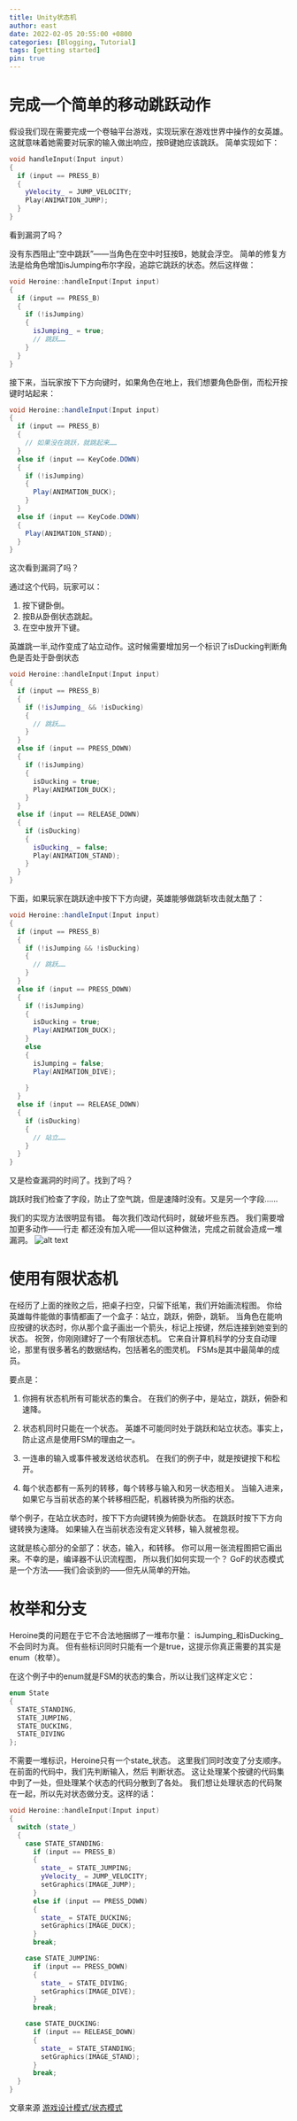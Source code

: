 ```yaml
---
title: Unity状态机
author: east
date: 2022-02-05 20:55:00 +0800
categories: [Blogging, Tutorial]
tags: [getting started]
pin: true
---
```


# 完成一个简单的移动跳跃动作

假设我们现在需要完成一个卷轴平台游戏，实现玩家在游戏世界中操作的女英雄。 这就意味着她需要对玩家的输入做出响应，按B键她应该跳跃。
简单实现如下：
```c++
void handleInput(Input input)
{
  if (input == PRESS_B)
  {
    yVelocity_ = JUMP_VELOCITY;
    Play(ANIMATION_JUMP);
  }
}
```
看到漏洞了吗？

没有东西阻止“空中跳跃”——当角色在空中时狂按B，她就会浮空。 简单的修复方法是给角色增加isJumping布尔字段，追踪它跳跃的状态。然后这样做：
```c++
void Heroine::handleInput(Input input)
{
  if (input == PRESS_B)
  {
    if (!isJumping)
    {
      isJumping_ = true;
      // 跳跃……
    }
  }
}
```

接下来，当玩家按下下方向键时，如果角色在地上，我们想要角色卧倒，而松开按键时站起来：
```c#
void Heroine::handleInput(Input input)
{
  if (input == PRESS_B)
  {
    // 如果没在跳跃，就跳起来……
  }
  else if (input == KeyCode.DOWN)
  {
    if (!isJumping)
    {
      Play(ANIMATION_DUCK);
    }
  }
  else if (input == KeyCode.DOWN)
  {
    Play(ANIMATION_STAND);
  }
}
```

这次看到漏洞了吗？

通过这个代码，玩家可以：
1. 按下键卧倒。
2. 按B从卧倒状态跳起。
3. 在空中放开下键。
  
英雄跳一半,动作变成了站立动作。这时候需要增加另一个标识了isDucking判断角色是否处于卧倒状态
```c++
void Heroine::handleInput(Input input)
{
  if (input == PRESS_B)
  {
    if (!isJumping_ && !isDucking)
    {
      // 跳跃……
    }
  }
  else if (input == PRESS_DOWN)
  {
    if (!isJumping)
    {
      isDucking = true;
      Play(ANIMATION_DUCK);
    }
  }
  else if (input == RELEASE_DOWN)
  {
    if (isDucking)
    {
      isDucking_ = false;
      Play(ANIMATION_STAND);
    }
  }
}
```
下面，如果玩家在跳跃途中按下下方向键，英雄能够做跳斩攻击就太酷了：
```c#
void Heroine::handleInput(Input input)
{
  if (input == PRESS_B)
  {
    if (!isJumping && !isDucking)
    {
      // 跳跃……
    }
  }
  else if (input == PRESS_DOWN)
  {
    if (!isJumping)
    {
      isDucking = true;
      Play(ANIMATION_DUCK);
    }
    else
    {
      isJumping = false;
      Play(ANIMATION_DIVE);
      
    }
  }
  else if (input == RELEASE_DOWN)
  {
    if (isDucking)
    {
      // 站立……
    }
  }
}
```
又是检查漏洞的时间了。找到了吗？

跳跃时我们检查了字段，防止了空气跳，但是速降时没有。又是另一个字段……

我们的实现方法很明显有错。 每次我们改动代码时，就破坏些东西。 我们需要增加更多动作——行走 都还没有加入呢——但以这种做法，完成之前就会造成一堆漏洞。
![alt text](https://gpp.tkchu.me/images/state-flowchart.png)
# 使用有限状态机
在经历了上面的挫败之后，把桌子扫空，只留下纸笔，我们开始画流程图。 你给英雄每件能做的事情都画了一个盒子：站立，跳跃，俯卧，跳斩。 当角色在能响应按键的状态时，你从那个盒子画出一个箭头，标记上按键，然后连接到她变到的状态。
祝贺，你刚刚建好了一个有限状态机。 它来自计算机科学的分支自动理论，那里有很多著名的数据结构，包括著名的图灵机。 FSMs是其中最简单的成员。

要点是：

1. 你拥有状态机所有可能状态的集合。 在我们的例子中，是站立，跳跃，俯卧和速降。
  
2. 状态机同时只能在一个状态。 英雄不可能同时处于跳跃和站立状态。事实上，防止这点是使用FSM的理由之一。

3. 一连串的输入或事件被发送给状态机。 在我们的例子中，就是按键按下和松开。

4. 每个状态都有一系列的转移，每个转移与输入和另一状态相关。 当输入进来，如果它与当前状态的某个转移相匹配，机器转换为所指的状态。

举个例子，在站立状态时，按下下方向键转换为俯卧状态。 在跳跃时按下下方向键转换为速降。 如果输入在当前状态没有定义转移，输入就被忽视。

这就是核心部分的全部了：状态，输入，和转移。 你可以用一张流程图把它画出来。不幸的是，编译器不认识流程图， 所以我们如何实现一个？ GoF的状态模式是一个方法——我们会谈到的——但先从简单的开始。

# 枚举和分支
Heroine类的问题在于它不合法地捆绑了一堆布尔量： isJumping_和isDucking_不会同时为真。 但有些标识同时只能有一个是true，这提示你真正需要的其实是enum（枚举）。

在这个例子中的enum就是FSM的状态的集合，所以让我们这样定义它：
```c++
enum State
{
  STATE_STANDING,
  STATE_JUMPING,
  STATE_DUCKING,
  STATE_DIVING
};
```
不需要一堆标识，Heroine只有一个state_状态。 这里我们同时改变了分支顺序。在前面的代码中，我们先判断输入，然后 判断状态。 这让处理某个按键的代码集中到了一处，但处理某个状态的代码分散到了各处。 我们想让处理状态的代码聚在一起，所以先对状态做分支。这样的话：

```c++
void Heroine::handleInput(Input input)
{
  switch (state_)
  {
    case STATE_STANDING:
      if (input == PRESS_B)
      {
        state_ = STATE_JUMPING;
        yVelocity_ = JUMP_VELOCITY;
        setGraphics(IMAGE_JUMP);
      }
      else if (input == PRESS_DOWN)
      {
        state_ = STATE_DUCKING;
        setGraphics(IMAGE_DUCK);
      }
      break;

    case STATE_JUMPING:
      if (input == PRESS_DOWN)
      {
        state_ = STATE_DIVING;
        setGraphics(IMAGE_DIVE);
      }
      break;

    case STATE_DUCKING:
      if (input == RELEASE_DOWN)
      {
        state_ = STATE_STANDING;
        setGraphics(IMAGE_STAND);
      }
      break;
  }
}
```
文章来源 [游戏设计模式/状态模式](https://gpp.tkchu.me/state.html)
